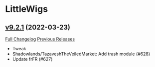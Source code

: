 # LittleWigs

## [v9.2.1](https://github.com/BigWigsMods/LittleWigs/tree/v9.2.1) (2022-03-23)
[Full Changelog](https://github.com/BigWigsMods/LittleWigs/compare/v9.2.0...v9.2.1) [Previous Releases](https://github.com/BigWigsMods/LittleWigs/releases)

- Tweak  
- Shadowlands/TazaveshTheVeiledMarket: Add trash module (#628)  
- Update frFR (#627)  
